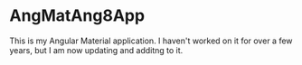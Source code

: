 # AngMatAng8App
This is my Angular Material application.
I haven't worked on it for over a few years, but I am now updating and additng to it.
